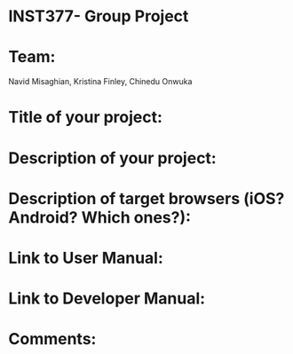 # INST377- Group Project

# Team:

Navid Misaghian, Kristina Finley, Chinedu Onwuka

# Title of your project:

# Description of your project:

# Description of target browsers (iOS? Android? Which ones?):

# Link to User Manual:

# Link to Developer Manual:

# Comments: <Insert any comments here>
